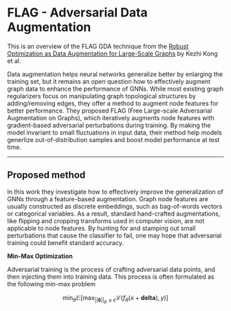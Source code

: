 # FLAG - Adversarial Data Augmentation

This is an overview of the FLAG GDA technique from the [Robust Optimization as Data Augmentation for Large-Scale Graphs](https://arxiv.org/pdf/2010.09891.pdf) by Kezhi Kong et al.

Data augmentation helps neural networks generalize better by enlarging the training set, but it remains an open question how to effectively augment graph data to enhance the performance of GNNs. While most existing graph regularizers focus on manipulating graph topological structures by adding/removing edges, they offer a method to augment node features for better performance. They proposed FLAG (Free Large-scale Adversarial Augmentation on Graphs), which iteratively augments node features with gradient-based adversarial perturbations during training. By making the model invariant to small fluctuations in input data, their method help models generlize out-of-distribution samples and boost model performance at test time. 

---

## Proposed method

In this work they investigate how to effectively improve the generalization of GNNs through a feature-based augmentation. Graph node features are usually constructed as discrete embeddings, such as bag-of-words vectors or categorical variables. As a result, standard hand-crafted augmentations, like flipping and cropping transforms used in computer vision, are not applicable to node features. By hunting for and stamping out small perturbations that cause the classifier to fail, one may hope that adversarial training could benefit standard accuracy. 

**Min-Max Optimization**

Adversarial training is the process of crafting adversarial data points, and then injecting them into training data. This process is often formulated as the following min-max problem

$$\min_\theta \mathbb{E}[\max_{||\mathbf{\delta}||_p \leq \epsilon} \mathcal{L}(f_\theta (x + \mathbf{delta}), y)]$$